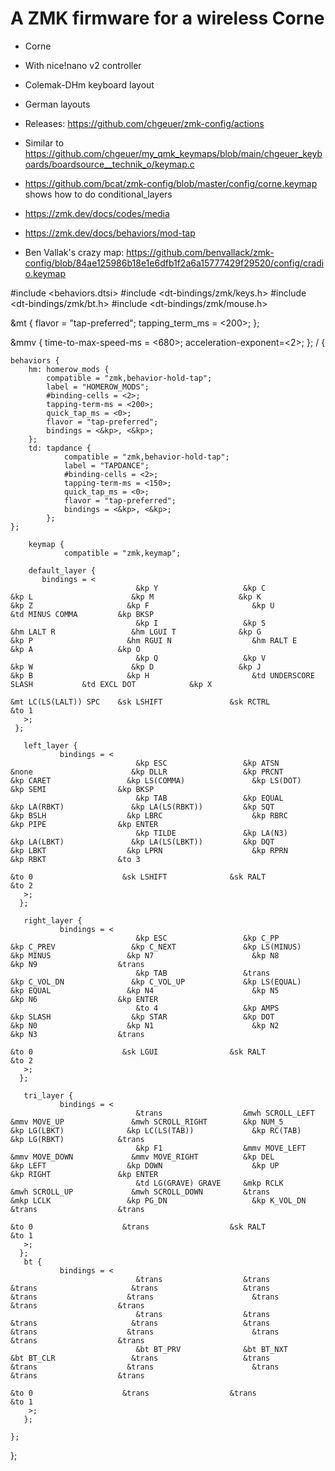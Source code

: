 # A ZMK firmware for a wireless Corne

- Corne
- With nice!nano v2 controller
- Colemak-DHm keyboard layout
- German layouts

- Releases: https://github.com/chgeuer/zmk-config/actions
- Similar to https://github.com/chgeuer/my_qmk_keymaps/blob/main/chgeuer_keyboards/boardsource__technik_o/keymap.c
- https://github.com/bcat/zmk-config/blob/master/config/corne.keymap shows how to do conditional_layers
- https://zmk.dev/docs/codes/media
- https://zmk.dev/docs/behaviors/mod-tap
- Ben Vallak's crazy map: https://github.com/benvallack/zmk-config/blob/84ae125986b18e1e6dfb1f2a6a15777429f29520/config/cradio.keymap



#include <behaviors.dtsi>
#include <dt-bindings/zmk/keys.h>
#include <dt-bindings/zmk/bt.h>
#include <dt-bindings/zmk/mouse.h>


&mt {
    flavor = "tap-preferred";
    tapping_term_ms = <200>;
};

&mmv {
   time-to-max-speed-ms = <680>;
   acceleration-exponent=<2>;
};
/ { 


    behaviors {
        hm: homerow_mods {
            compatible = "zmk,behavior-hold-tap";
            label = "HOMEROW_MODS";
            #binding-cells = <2>;
            tapping-term-ms = <200>;
            quick_tap_ms = <0>;
            flavor = "tap-preferred";
            bindings = <&kp>, <&kp>;
        };
        td: tapdance {
                compatible = "zmk,behavior-hold-tap";
                label = "TAPDANCE";
                #binding-cells = <2>;
                tapping-term-ms = <150>;
                quick_tap_ms = <0>;
                flavor = "tap-preferred";
                bindings = <&kp>, <&kp>;
            };
    };

        keymap {
                compatible = "zmk,keymap";
                
        default_layer {
           bindings = <
                                &kp Y                   &kp C                     &kp L                      &kp M                   &kp K                    &kp Z                     &kp F                       &kp U                          &td MINUS COMMA         &kp BKSP 
                                &kp I                   &kp S                     &hm LALT R                 &hm LGUI T              &kp G                    &kp P                     &hm RGUI N                  &hm RALT E                     &kp A                   &kp O
                                &kp Q                   &kp V                     &kp W                      &kp D                   &kp J                    &kp B                     &kp H                       &td UNDERSCORE SLASH           &td EXCL DOT            &kp X
                                                                                                             &mt LC(LS(LALT)) SPC    &sk LSHIFT               &sk RCTRL                 &to 1
       >;
     };
                                                                                                                                                                                                                                                
       left_layer {
               bindings = <
                                &kp ESC                 &kp ATSN                  &none                      &kp DLLR                 &kp PRCNT               &kp CARET                 &kp LS(COMMA)               &kp LS(DOT)                    &kp SEMI                &kp BKSP 
                                &kp TAB                 &kp EQUAL                 &kp LA(RBKT)               &kp LA(LS(RBKT))         &kp SQT                 &kp BSLH                  &kp LBRC                    &kp RBRC                       &kp PIPE                &kp ENTER
                                &kp TILDE               &kp LA(N3)                &kp LA(LBKT)               &kp LA(LS(LBKT))         &kp DQT                 &kp LBKT                  &kp LPRN                    &kp RPRN                       &kp RBKT                &to 3 
                                                                                                             &to 0                    &sk LSHIFT              &sk RALT                  &to 2 
       >;
      };
    
       right_layer {
               bindings = <
                                &kp ESC                 &kp C_PP                  &kp C_PREV                 &kp C_NEXT               &kp LS(MINUS)           &kp MINUS                 &kp N7                      &kp N8                         &kp N9                  &trans
                                &kp TAB                 &trans                    &kp C_VOL_DN               &kp C_VOL_UP             &kp LS(EQUAL)           &kp EQUAL                 &kp N4                      &kp N5                         &kp N6                  &kp ENTER
                                &to 4                   &kp AMPS                  &kp SLASH                  &kp STAR                 &kp DOT                 &kp N0                    &kp N1                      &kp N2                         &kp N3                  &trans 
                                                                                                             &to 0                    &sk LGUI                &sk RALT                  &to 2 
       >;
      };
                                                                                                                                                                                                                                                        
       tri_layer {
               bindings = <
                                &trans                  &mwh SCROLL_LEFT          &mmv MOVE_UP               &mwh SCROLL_RIGHT        &kp NUM_5               &kp LG(LBKT)              &kp LC(LS(TAB))             &kp RC(TAB)                    &kp LG(RBKT)            &trans
                                &kp F1                  &mmv MOVE_LEFT            &mmv MOVE_DOWN             &mmv MOVE_RIGHT          &kp DEL                 &kp LEFT                  &kp DOWN                    &kp UP                         &kp RIGHT               &kp ENTER 
                                &td LG(GRAVE) GRAVE     &mkp RCLK                 &mwh SCROLL_UP             &mwh SCROLL_DOWN         &trans                  &mkp LCLK                 &kp PG_DN                   &kp K_VOL_DN                   &trans                  &trans   
                                                                                                             &to 0                    &trans                  &sk RALT                  &to 1 
       >;
      };       
       bt {
               bindings = <
                                &trans                  &trans                    &trans                     &trans                   &trans                  &trans                    &trans                      &trans                         &trans                  &trans 
                                &trans                  &trans                    &trans                     &trans                   &trans                  &trans                    &trans                      &trans                         &trans                  &trans 
                                &bt BT_PRV              &bt BT_NXT                &bt BT_CLR                 &trans                   &trans                  &trans                    &trans                      &trans                         &trans                  &trans   
                                                                                                             &to 0                    &trans                  &trans                    &to 1 
        >;
       };       
  
    };
};
